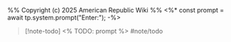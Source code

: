 %%
Copyright (c) 2025 American Republic Wiki
%%
<%* const prompt = await tp.system.prompt("Enter:"); -%>
>[!note-todo] <% TODO: prompt %> #note/todo 
